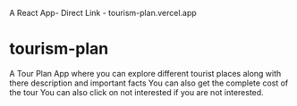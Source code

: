 A React App- 
Direct Link - tourism-plan.vercel.app
# tourism-plan
A Tour Plan App where you can explore different tourist places along with there description and important facts
You can also get the complete cost of the tour You can also click on not interested if you are not interested.

